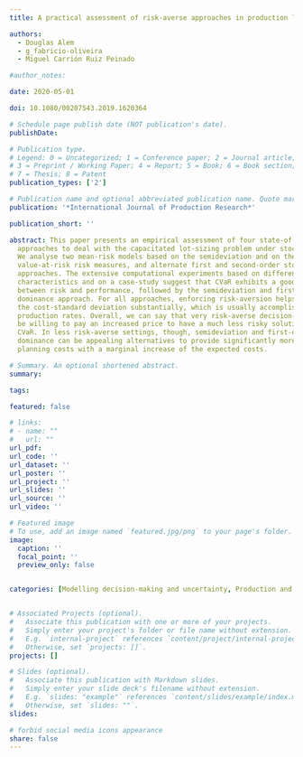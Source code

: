 ```yaml
---
title: A practical assessment of risk-averse approaches in production lot-sizing problems

authors:
  - Douglas Alem
  - g_fabricio-oliveira
  - Miguel Carrión Ruiz Peinado

#author_notes:

date: 2020-05-01

doi: 10.1080/00207543.2019.1620364

# Schedule page publish date (NOT publication's date).
publishDate: 

# Publication type.
# Legend: 0 = Uncategorized; 1 = Conference paper; 2 = Journal article;
# 3 = Preprint / Working Paper; 4 = Report; 5 = Book; 6 = Book section;
# 7 = Thesis; 8 = Patent
publication_types: ['2']

# Publication name and optional abbreviated publication name. Quote marks needed for Markdown typesetting
publication: '*International Journal of Production Research*'

publication_short: ''

abstract: This paper presents an empirical assessment of four state-of-the-art risk-averse
  approaches to deal with the capacitated lot-sizing problem under stochastic demand.
  We analyse two mean-risk models based on the semideviation and on the conditional
  value-at-risk risk measures, and alternate first and second-order stochastic dominance
  approaches. The extensive computational experiments based on different instances
  characteristics and on a case-study suggest that CVaR exhibits a good trade-off
  between risk and performance, followed by the semideviation and first-order stochastic
  dominance approach. For all approaches, enforcing risk-aversion helps to reduce
  the cost-standard deviation substantially, which is usually accomplished via increasing
  production rates. Overall, we can say that very risk-averse decision-makers would
  be willing to pay an increased price to have a much less risky solution given by
  CVaR. In less risk-averse settings, though, semideviation and first-order stochastic
  dominance can be appealing alternatives to provide significantly more stable production
  planning costs with a marginal increase of the expected costs.

# Summary. An optional shortened abstract.
summary: 

tags:

featured: false

# links:
# - name: ""
#   url: ""
url_pdf: 
url_code: ''
url_dataset: ''
url_poster: ''
url_project: ''
url_slides: ''
url_source: ''
url_video: ''

# Featured image
# To use, add an image named `featured.jpg/png` to your page's folder.
image:
  caption: ''
  focal_point: ''
  preview_only: false


categories: [Modelling decision-making and uncertainty, Production and operations planning]


# Associated Projects (optional).
#   Associate this publication with one or more of your projects.
#   Simply enter your project's folder or file name without extension.
#   E.g. `internal-project` references `content/project/internal-project/index.md`.
#   Otherwise, set `projects: []`.
projects: []

# Slides (optional).
#   Associate this publication with Markdown slides.
#   Simply enter your slide deck's filename without extension.
#   E.g. `slides: "example"` references `content/slides/example/index.md`.
#   Otherwise, set `slides: ""`.
slides:

# forbid social media icons appearance
share: false
---
```

